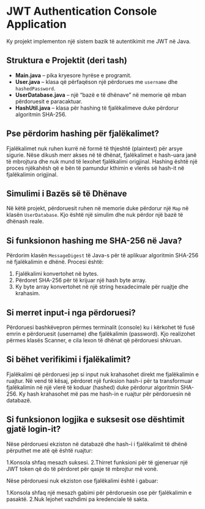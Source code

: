 # JWT Authentication Console Application

Ky projekt implementon një sistem bazik të autentikimit me JWT në Java.

## Struktura e Projektit (deri tash)

- **Main.java** – pika kryesore hyrëse e programit.
- **User.java** – klasa që përfaqëson një përdorues me `username` dhe `hashedPassword`.
- **UserDatabase.java** – një “bazë e të dhënave” në memorie që mban përdoruesit e paracaktuar.
- **HashUtil.java** – klasa për hashing të fjalëkalimeve duke përdorur algoritmin SHA-256.

## Pse përdorim hashing për fjalëkalimet?

Fjalëkalimet nuk ruhen kurrë në formë të thjeshtë (plaintext) për arsye sigurie. Nëse dikush merr akses në të dhënat, fjalëkalimet e hash-uara janë të mbrojtura dhe nuk mund të lexohet fjalëkalimi origjinal. Hashing është një proces njëkahësh që e bën të pamundur kthimin e vlerës së hash-it në fjalëkalimin origjinal.

## Simulimi i Bazës së të Dhënave

Në këtë projekt, përdoruesit ruhen në memorie duke përdorur një `Map` në klasën `UserDatabase`. Kjo është një simulim dhe nuk përdor një bazë të dhënash reale.

## Si funksionon hashing me SHA-256 në Java?

Përdorim klasën `MessageDigest` të Java-s për të aplikuar algoritmin SHA-256 në fjalëkalimin e dhënë. Procesi është:

1. Fjalëkalimi konvertohet në bytes.
2. Përdoret SHA-256 për të krijuar një hash byte array.
3. Ky byte array konvertohet në një string hexadecimale për ruajtje dhe krahasim.

## Si merret input-i nga përdoruesi?

Përdoruesi bashkëvepron përmes terminalit (console) ku i kërkohet të fusë emrin e përdoruesit (username) dhe fjalëkalimin (password). Kjo realizohet përmes klasës Scanner, e cila lexon të dhënat që përdoruesi shkruan.

## Si bëhet verifikimi i fjalëkalimit?

Fjalëkalimi që përdoruesi jep si input nuk krahasohet direkt me fjalëkalimin e ruajtur. Në vend të kësaj, përdoret një funksion hash-i për ta transformuar fjalëkalimin në një vlerë të koduar (hashed) duke përdorur algoritmin SHA-256. Ky hash krahasohet më pas me hash-in e ruajtur për përdoruesin në databazë.

## Si funksionon logjika e suksesit ose dështimit gjatë login-it?

Nëse përdoruesi ekziston në databazë dhe hash-i i fjalëkalimit të dhënë përputhet me atë që është ruajtur:

1.Konsola shfaq mesazh suksesi.
2.Thirret funksioni për të gjeneruar një JWT token që do të përdoret për qasje të mbrojtur më vonë.

Nëse përdoruesi nuk ekziston ose fjalëkalimi është i gabuar:

1.Konsola shfaq një mesazh gabimi për përdoruesin ose për fjalëkalimin e pasaktë.
2.Nuk lejohet vazhdimi pa kredenciale të sakta.
